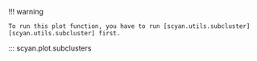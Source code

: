 !!! warning

    To run this plot function, you have to run [scyan.utils.subcluster][scyan.utils.subcluster] first.

::: scyan.plot.subclusters
